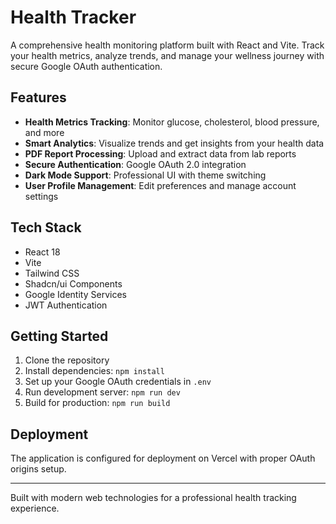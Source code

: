 # Health Tracker

A comprehensive health monitoring platform built with React and Vite. Track your health metrics, analyze trends, and manage your wellness journey with secure Google OAuth authentication.

## Features

- **Health Metrics Tracking**: Monitor glucose, cholesterol, blood pressure, and more
- **Smart Analytics**: Visualize trends and get insights from your health data
- **PDF Report Processing**: Upload and extract data from lab reports
- **Secure Authentication**: Google OAuth 2.0 integration
- **Dark Mode Support**: Professional UI with theme switching
- **User Profile Management**: Edit preferences and manage account settings

## Tech Stack

- React 18
- Vite
- Tailwind CSS
- Shadcn/ui Components
- Google Identity Services
- JWT Authentication

## Getting Started

1. Clone the repository
2. Install dependencies: `npm install`
3. Set up your Google OAuth credentials in `.env`
4. Run development server: `npm run dev`
5. Build for production: `npm run build`

## Deployment

The application is configured for deployment on Vercel with proper OAuth origins setup.

---

Built with modern web technologies for a professional health tracking experience.
